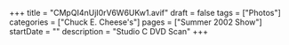 +++
title = "CMpQI4nUjI0rV6W6UKw1.avif"
draft = false
tags = ["Photos"]
categories = ["Chuck E. Cheese's"]
pages = ["Summer 2002 Show"]
startDate = ""
description = "Studio C DVD Scan"
+++
